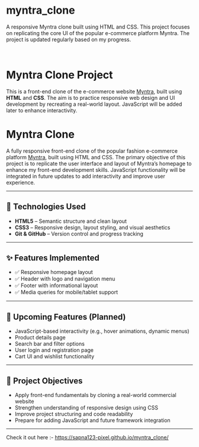 # myntra_clone

A responsive Myntra clone built using HTML and CSS. This project focuses on replicating the core UI of the popular e-commerce platform Myntra. The project is updated regularly based on my progress.

<br>

# Myntra Clone Project

This is a front-end clone of the e-commerce website [Myntra](https://www.myntra.com), built using **HTML** and **CSS**. The aim is to practice responsive web design and UI development by recreating a real-world layout. JavaScript will be added later to enhance interactivity.

# Myntra Clone

A fully responsive front-end clone of the popular fashion e-commerce platform [Myntra](https://www.myntra.com), built using HTML and CSS. The primary objective of this project is to replicate the user interface and layout of Myntra’s homepage to enhance my front-end development skills. JavaScript functionality will be integrated in future updates to add interactivity and improve user experience.

---

## 🚀 Technologies Used

- **HTML5** – Semantic structure and clean layout
- **CSS3** – Responsive design, layout styling, and visual aesthetics
- **Git & GitHub** – Version control and progress tracking

---

## ✨ Features Implemented

- ✅ Responsive homepage layout
- ✅ Header with logo and navigation menu
- ✅ Footer with informational layout
- ✅ Media queries for mobile/tablet support

---

## 📌 Upcoming Features (Planned)

- JavaScript-based interactivity (e.g., hover animations, dynamic menus)
- Product details page
- Search bar and filter options
- User login and registration page
- Cart UI and wishlist functionality

---

## 🎯 Project Objectives

- Apply front-end fundamentals by cloning a real-world commercial website
- Strengthen understanding of responsive design using CSS
- Improve project structuring and code readability
- Prepare for adding JavaScript and future framework integration

---


Check it out here :- https://sapna123-pixel.github.io/myntra_clone/


